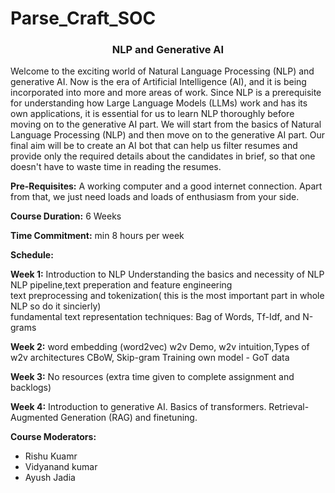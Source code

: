 # Parse_Craft_SOC
### <div align="center">NLP and Generative AI</div>
Welcome to the exciting world of Natural Language Processing (NLP) and generative AI. Now is the era of Artificial Intelligence (AI), and it is being incorporated into more and more areas of work. Since NLP is a prerequisite for understanding how Large Language Models (LLMs) work and has its own applications, it is essential for us to learn NLP thoroughly before moving on to the generative AI part. 
We will start from the basics of Natural Language Processing (NLP) and then move on to the generative AI part. Our final aim will be to create an AI bot that can help us filter resumes and provide only the required details about the candidates in brief, so that one doesn't have to waste time in reading the resumes.

**Pre-Requisites:** A working computer and a good internet connection. Apart from that, we just need loads and loads of enthusiasm from your side.

**Course Duration:** 6 Weeks

**Time Commitment:** min 8 hours per week

**Schedule:**

**Week 1:** Introduction to NLP
Understanding the basics and necessity of NLP <br>
NLP pipeline,text preperation and feature engineering <br>
text preprocessing and tokenization( this is the most important part in whole NLP so do it sincierly) <br>
fundamental text representation techniques: Bag of Words, Tf-Idf, and N-grams


**Week 2:** 
word embedding (word2vec)
w2v Demo, w2v intuition,Types of w2v architectures
CBoW, Skip-gram
Training own model - GoT data


**Week 3:** 
No resources (extra time given to complete assignment and backlogs)


**Week 4:**
Introduction to generative AI.
Basics of transformers.
Retrieval-Augmented Generation (RAG) and finetuning.


**Course Moderators:**
* Rishu Kuamr
* Vidyanand kumar
* Ayush Jadia
